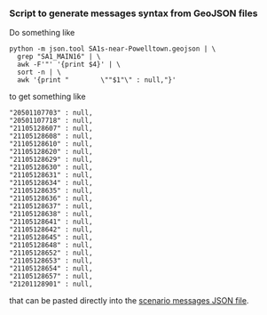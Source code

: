 ### Script to generate messages syntax from GeoJSON files

Do something like
```
python -m json.tool SA1s-near-Powelltown.geojson | \
  grep "SA1_MAIN16" | \
  awk -F'"' '{print $4}' | \
  sort -n | \
  awk '{print "        \""$1"\" : null,"}'
```

to get something like
```
"20501107703" : null,
"20501107718" : null,
"21105128607" : null,
"21105128608" : null,
"21105128610" : null,
"21105128620" : null,
"21105128629" : null,
"21105128630" : null,
"21105128631" : null,
"21105128634" : null,
"21105128635" : null,
"21105128636" : null,
"21105128637" : null,
"21105128638" : null,
"21105128641" : null,
"21105128642" : null,
"21105128645" : null,
"21105128648" : null,
"21105128652" : null,
"21105128653" : null,
"21105128654" : null,
"21105128657" : null,
"21201128901" : null,
```

that can be pasted directly into the [scenario messages JSON file](messages.json).

